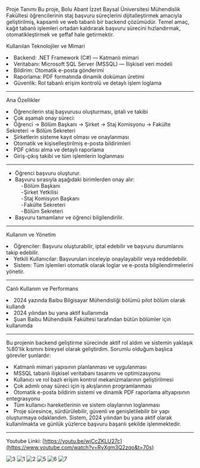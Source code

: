 Proje Tanımı
Bu proje, Bolu Abant İzzet Baysal Üniversitesi Mühendislik Fakültesi öğrencilerinin staj başvuru süreçlerini dijitalleştirmek amacıyla geliştirilmiş, kapsamlı ve web tabanlı bir backend çözümüdür.
Temel amaç, kağıt tabanlı işlemleri ortadan kaldırarak başvuru sürecini hızlandırmak, otomatikleştirmek ve şeffaf hale getirmektir.

Kullanılan Teknolojiler ve Mimari
<li>Backend: .NET Framework (C#) — Katmanlı mimari</li>
<li>Veritabanı: Microsoft SQL Server (MSSQL) — İlişkisel veri modeli</li>
<li>Bildirim: Otomatik e-posta gönderimi</li>
<li>Raporlama: PDF formatında dinamik doküman üretimi</li>
<li>Güvenlik: Rol tabanlı erişim kontrolü ve detaylı işlem loglama</li>

<hr>

Ana Özellikler

<li>Öğrencilerin staj başvurusu oluşturması, iptali ve takibi</li>
<li>
  Çok aşamalı onay süreci:
  <li>Öğrenci → Bölüm Başkanı → Şirket → Staj Komisyonu → Fakülte Sekreteri → Bölüm Sekreteri</li>
</li>
<li>Şirketlerin sisteme kayıt olması ve onaylanması</li>
<li>Otomatik ve kişiselleştirilmiş e-posta bildirimleri</li>
<li>PDF çıktısı alma ve detaylı raporlama</li>
<li>Giriş-çıkış takibi ve tüm işlemlerin loglanması</li>

<hr>

<ul>
  <li>Öğrenci başvuru oluşturur.</li>
  <li>
    Başvuru sırasıyla aşağıdaki birimlerden onay alır:
    <ul style="list-style-type: '-';">
      <li>Bölüm Başkanı</li>
      <li>Şirket Yetkilisi</li>
      <li>Staj Komisyon Başkanı</li>
      <li>Fakülte Sekreteri</li>
      <li>Bölüm Sekreteri</li>
    </ul>
  </li>
  <li>Başvuru tamamlanır ve öğrenci bilgilendirilir.</li>
</ul>

<hr>

Kullanım ve Yönetim
<li>Öğrenciler: Başvuru oluşturabilir, iptal edebilir ve başvuru durumlarını takip edebilir.</li>
<li>Yetkili Kullanıcılar: Başvuruları inceleyip onaylayabilir veya reddedebilir.</li>
<li>Sistem: Tüm işlemleri otomatik olarak loglar ve e-posta bilgilendirmelerini yönetir.</li>

<hr>

Canlı Kullanım ve Performans
<li>2024 yazında Baibu Bilgisayar Mühendisliği bölümü pilot bölüm olarak kullandı</li>
<li>2024 yılından bu yana aktif kullanımda</li>
<li>Şuan Baibu Mühendislik Fakültesi tarafından bütün bölümler için kullanımda</li>

<hr>

Bu projenin backend geliştirme sürecinde aktif rol aldım ve sistemin yaklaşık %80'lik kısmını bireysel olarak geliştirdim.
Sorumlu olduğum başlıca görevler şunlardır:
<li>Katmanlı mimari yapısının planlanması ve uygulanması</li>
<li>MSSQL tabanlı ilişkisel veritabanı tasarımı ve optimizasyonu</li>
<li>Kullanıcı ve rol bazlı erişim kontrol mekanizmalarının geliştirilmesi</li>
<li>Çok adımlı onay süreci için iş akışlarının programlanması</li>
<li>Otomatik e-posta bildirim sistemi ve dinamik PDF raporlama altyapısının entegrasyonu</li>
<li>Tüm kullanıcı hareketlerinin ve sistem olaylarının loglanması</li>
<li>Proje süresince, sürdürülebilir, güvenli ve genişletilebilir bir yapı oluşturmaya odaklandım. Sistem, 2024 yılından bu yana aktif olarak kullanılmakta ve günlük yüzlerce başvuru başarılı şekilde işlenmektedir.</li>

<hr>

Youtube Linki: [https://youtu.be/wjCcZKLU27c](https://www.youtube.com/watch?v=RyXgm3Q2zqo&t=70s)

![3](https://github.com/user-attachments/assets/8dba2a38-f0ff-48f1-879e-4909525b3e07)
![1](https://github.com/user-attachments/assets/8cea2e8e-e693-4bd8-b404-e861aef6d558)
![2](https://github.com/user-attachments/assets/d68e1f74-2bfd-44b2-b8ca-f54c4201cc68)
![5](https://github.com/user-attachments/assets/eb1301d5-dc26-41c1-8a6e-4f5e62ef99cf)
![6](https://github.com/user-attachments/assets/919341ec-8db4-49c5-a6be-f1de90478a65)
![7](https://github.com/user-attachments/assets/869bf41c-a971-49f5-bac2-d850be915da1)
